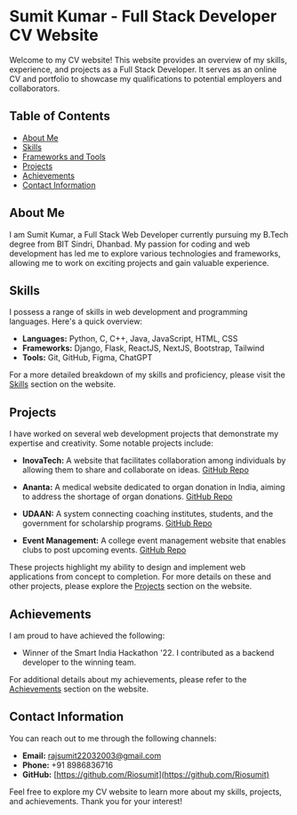 # Sumit Kumar - Full Stack Developer CV Website

Welcome to my CV website! This website provides an overview of my skills, experience, and projects as a Full Stack Developer. It serves as an online CV and portfolio to showcase my qualifications to potential employers and collaborators.

## Table of Contents

- [About Me](#about-me)
- [Skills](#skills)
- [Frameworks and Tools](#frameworks-and-tools)
- [Projects](#projects)
- [Achievements](#achievements)
- [Contact Information](#contact-information)

## About Me

I am Sumit Kumar, a Full Stack Web Developer currently pursuing my B.Tech degree from BIT Sindri, Dhanbad. My passion for coding and web development has led me to explore various technologies and frameworks, allowing me to work on exciting projects and gain valuable experience.

## Skills

I possess a range of skills in web development and programming languages. Here's a quick overview:

- **Languages:** Python, C, C++, Java, JavaScript, HTML, CSS
- **Frameworks:** Django, Flask, ReactJS, NextJS, Bootstrap, Tailwind
- **Tools:** Git, GitHub, Figma, ChatGPT

For a more detailed breakdown of my skills and proficiency, please visit the [Skills](#skills) section on the website.

## Projects

I have worked on several web development projects that demonstrate my expertise and creativity. Some notable projects include:

- **InovaTech:** A website that facilitates collaboration among individuals by allowing them to share and collaborate on ideas. [GitHub Repo](https://github.com/Riosumit/inovatech)

- **Ananta:** A medical website dedicated to organ donation in India, aiming to address the shortage of organ donations. [GitHub Repo](https://github.com/Riosumit/Ananta_)

- **UDAAN:** A system connecting coaching institutes, students, and the government for scholarship programs. [GitHub Repo](https://github.com/Riosumit/Udaan)

- **Event Management:** A college event management website that enables clubs to post upcoming events. [GitHub Repo](https://github.com/Riosumit/two_face)

These projects highlight my ability to design and implement web applications from concept to completion. For more details on these and other projects, please explore the [Projects](#projects) section on the website.

## Achievements

I am proud to have achieved the following:

- Winner of the Smart India Hackathon '22. I contributed as a backend developer to the winning team.

For additional details about my achievements, please refer to the [Achievements](#achievements) section on the website.

## Contact Information

You can reach out to me through the following channels:

- **Email:** [rajsumit22032003@gmail.com](mailto:rajsumit22032003@gmail.com)
- **Phone:** +91 8986836716
- **GitHub:** [https://github.com/Riosumit](https://github.com/Riosumit)

Feel free to explore my CV website to learn more about my skills, projects, and achievements. Thank you for your interest!
